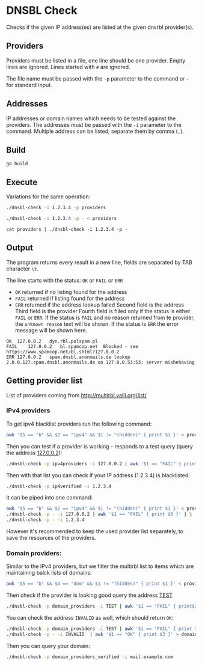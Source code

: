 # DNSBL Check

Checks if the given IP address(es) are listed at the given dnsrbl provider(s).

## Providers

Providers must be listed in a file, one line should be one provider.
Empty lines are ignored.
Lines started with `#` are ignored.

The file name must be passed with the `-p` parameter to the command or `-` for standard input.

## Addresses

IP addresses or domain names which needs to be tested against the providers.
The addresses must be passed with the `-i` parameter to the command. Multiple address can be listed, separate them by comma (`,`).

## Build

```
go build
```

## Execute

Variations for the same operation:

```sh
./dnsbl-check -i 1.2.3.4 -p providers
```

```sh
./dnsbl-check -i 1.2.3.4 -p - < providers
```

```
cat providers | ./dnsbl-check -i 1.2.3.4 -p -
```

## Output

The program returns every result in a new line, fields are separated by TAB character `\t`.

The line starts with the status: `OK` or `FAIL` or `ERR`
- `OK` returned if no listing found for the address
- `FAIL` returned if listing found for the address
- `ERR` returned if the address lookup failed
Second field is the address
Third field is the provider
Fourth field is filled only if the status is either `FAIL` or `ERR`. If the status is `FAIL` and no reason returned from te provider, the `unknown reason` text will be shown. If the status is `ERR` the error message will be shown here.

```
OK	127.0.0.2	dyn.rbl.polspam.pl
FAIL	127.0.0.2	bl.spamcop.net	Blocked - see https://www.spamcop.net/bl.shtml?127.0.0.2
ERR	127.0.0.2	spam.dnsbl.anonmails.de	lookup 2.0.0.127.spam.dnsbl.anonmails.de on 127.0.0.53:53: server misbehaving
```

## Getting provider list

List of providers coming from http://multirbl.valli.org/list/

### IPv4 providers

To get ipv4 blacklist providers run the following command:

```sh
awk '$5 == "b" && $2 == "ipv4" && $1 != "(hidden)" { print $1 }' < providers > ipv4providers
```

Then you can test if a provider is working - responds to a test query (query the address [127.0.0.2](https://datatracker.ietf.org/doc/html/rfc5782#section-5)):

```sh
./dnsbl-check -p ipv4providers -i 127.0.0.2 | awk '$1 == "FAIL" { print $3 }' > ipv4verified
```

Then with that list you can check if your IP address (1.2.3.4) is blacklisted:

```sh
./dnsbl-check -p ip4verified -i 1.2.3.4
```

It can be piped into one command:
```sh
awk '$5 == "b" && $2 == "ipv4" && $1 != "(hidden)" { print $1 }' < providers | \
./dnsbl-check -p - -i 127.0.0.2 | awk '$1 == "FAIL" { print $3 }' | \
./dnsbl-check -p - -i 1.2.3.4
```

However it's recommended to keep the used provider list separately, to save the resources of the providers.

### Domain providers:

Similar to the IPv4 providers, but we filter the multirbl list to items which are maintaining balck lists of domains:

```sh
awk '$5 == "b" && $4 == "dom" && $1 != "(hidden)" { print $1 }' < providers > domain_providers
```

Then check if the provider is looking good query the address [TEST](https://datatracker.ietf.org/doc/html/rfc5782#section-5)

```sh
./dnsbl-check -p domain_providers -i TEST | awk '$1 == "FAIL" { print$3 }' > domain_providers_verified
```

You can check the address `INVALID` as well, which should return `OK`:

```sh
./dnsbl-check -p domain_providers -i TEST | awk '$1 == "FAIL" { print $3 }' | \
./dnsbl-check -p - -i INVALID  | awk '$1 == "OK" { print $3 }' > domain_providers_verified

```

Then you can query your domain:

```sh
./dnsbl-check -p domain_providers_verified -i mail.example.com
```
